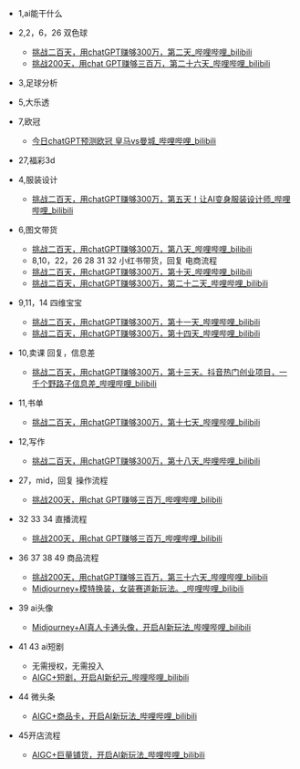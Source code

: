 - 1,ai能干什么
- 2,2，6，26 双色球 
	- [挑战二百天，用chatGPT赚够300万，第二天_哔哩哔哩_bilibili](https://www.bilibili.com/video/BV1qX4y1r75i?spm_id_from=333.788.recommend_more_video.-1&vd_source=dbf6bcb88ffa406224b1704eac3c988e)
	- [挑战200天，用chat GPT赚够三百万，第二十六天_哔哩哔哩_bilibili](https://www.bilibili.com/video/BV1F14y1k7B3/?spm_id_from=333.1387.collection.video_card.click&vd_source=dbf6bcb88ffa406224b1704eac3c988e)
- 3,足球分析
- 5,大乐透
- 7,欧冠
	- [今日chatGPT预测欧冠 皇马vs曼城_哔哩哔哩_bilibili](https://www.bilibili.com/video/BV1um4y1h79y/?spm_id_from=333.1387.collection.video_card.click&vd_source=dbf6bcb88ffa406224b1704eac3c988e)
- 27,福彩3d

- 4,服装设计
	- [挑战二百天，用chatGPT赚够300万，第五天！让AI变身服装设计师_哔哩哔哩_bilibili](https://www.bilibili.com/video/BV1Gm4y1U7Rz?spm_id_from=333.788.recommend_more_video.-1&vd_source=dbf6bcb88ffa406224b1704eac3c988e)
- 6,图文带货
	- [挑战二百天，用chatGPT赚够300万，第八天_哔哩哔哩_bilibili](https://www.bilibili.com/video/BV1UT411b7Qi?spm_id_from=333.788.recommend_more_video.-1&vd_source=dbf6bcb88ffa406224b1704eac3c988e)
	- 8,10，22，26 28 31 32 小红书带货，回复 电商流程
	- [挑战二百天，用chatGPT赚够300万，第十天_哔哩哔哩_bilibili](https://www.bilibili.com/video/BV1CM4y1i7rR?spm_id_from=333.788.recommend_more_video.-1&vd_source=dbf6bcb88ffa406224b1704eac3c988e)
	- [挑战二百天，用chatGPT赚够300万，第二十二天_哔哩哔哩_bilibili](https://www.bilibili.com/video/BV1Uh4y127oH/?spm_id_from=333.1387.collection.video_card.click&vd_source=dbf6bcb88ffa406224b1704eac3c988e)
- 9,11，14 四维宝宝
	- [挑战二百天，用chatGPT赚够300万，第十一天_哔哩哔哩_bilibili](https://www.bilibili.com/video/BV1UX4y1b7Pg?spm_id_from=333.788.recommend_more_video.-1&vd_source=dbf6bcb88ffa406224b1704eac3c988e)
	- [挑战二百天，用chatGPT赚够300万，第十四天_哔哩哔哩_bilibili](https://www.bilibili.com/video/BV1w14y1S7eb/?spm_id_from=333.1387.collection.video_card.click&vd_source=dbf6bcb88ffa406224b1704eac3c988e)
- 10,卖课 回复，信息差
	- [挑战二百天，用chatGPT赚够300万，第十三天。抖音热门创业项目，一千个野路子信息差_哔哩哔哩_bilibili](https://www.bilibili.com/video/BV1Xh4y1d7H5/?spm_id_from=333.1387.collection.video_card.click&vd_source=dbf6bcb88ffa406224b1704eac3c988e)
- 11,书单
	- [挑战二百天，用chatGPT赚够300万，第十七天_哔哩哔哩_bilibili](https://www.bilibili.com/video/BV1WX4y1v7e2/?spm_id_from=333.1387.collection.video_card.click&vd_source=dbf6bcb88ffa406224b1704eac3c988e)
- 12,写作
	- [挑战二百天，用chatGPT赚够300万，第十八天_哔哩哔哩_bilibili](https://www.bilibili.com/video/BV1Vg4y1P7ug/?spm_id_from=333.1387.collection.video_card.click&vd_source=dbf6bcb88ffa406224b1704eac3c988e)
- 27，mid，回复 操作流程
	- [挑战200天，用chat GPT赚够三百万_哔哩哔哩_bilibili](https://www.bilibili.com/video/BV1LN411n7E7/?spm_id_from=333.1387.collection.video_card.click&vd_source=dbf6bcb88ffa406224b1704eac3c988e)
- 32 33 34 直播流程
	- [挑战200天，用chat GPT赚够三百万_哔哩哔哩_bilibili](https://www.bilibili.com/video/BV1Q8411k7bH/?spm_id_from=333.1387.collection.video_card.click&vd_source=dbf6bcb88ffa406224b1704eac3c988e)
- 36 37 38 49 商品流程
	- [挑战200天，用chatGPT赚够三百万，第三十六天_哔哩哔哩_bilibili](https://www.bilibili.com/video/BV1n2421L7Z1/?spm_id_from=333.1387.collection.video_card.click&vd_source=dbf6bcb88ffa406224b1704eac3c988e)
	- [Midjourney+模特换装，女装赛道新玩法。_哔哩哔哩_bilibili](https://www.bilibili.com/video/BV1rt421b751/?spm_id_from=333.1387.collection.video_card.click&vd_source=dbf6bcb88ffa406224b1704eac3c988e)
- 39 ai头像
	- [Midjourney+AI真人卡通头像，开启AI新玩法_哔哩哔哩_bilibili](https://www.bilibili.com/video/BV1Ti421Z7Y5/?spm_id_from=333.1387.collection.video_card.click&vd_source=dbf6bcb88ffa406224b1704eac3c988e)
- 41 43 ai短剧
	- 无需授权，无需投入
	- [AIGC+短剧，开启AI新纪元_哔哩哔哩_bilibili](https://www.bilibili.com/video/BV1zD421j7VL/?spm_id_from=333.1387.collection.video_card.click&vd_source=dbf6bcb88ffa406224b1704eac3c988e)
- 44 微头条
	- [AIGC+商品卡，开启AI新玩法_哔哩哔哩_bilibili](https://www.bilibili.com/video/BV1vt421J7Uo/?spm_id_from=333.1387.collection.video_card.click&vd_source=dbf6bcb88ffa406224b1704eac3c988e)
- 45开店流程
	- [AIGC+巨量铺货，开启AI新玩法_哔哩哔哩_bilibili](https://www.bilibili.com/video/BV16M4m1Q7Mx/?spm_id_from=333.1387.collection.video_card.click&vd_source=dbf6bcb88ffa406224b1704eac3c988e)

